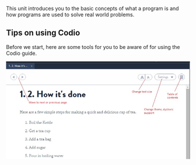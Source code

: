 
This unit introduces you to the basic concepts of what a program is and how programs are used to solve real world problems.

## Tips on using Codio
Before we start, here are some tools for you to be aware of for using the Codio guide.

![](.guides/img/Tips.jpg)





